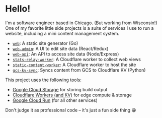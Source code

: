 # Hello!

I'm a software engineer based in Chicago. (But working from Wisconsin!) One of my favorite little side projects is a suite of services I use to run a website, including a mini content management system.

* [`web`](https://github.com/georgemblack/web): A static site generator (Go)
* [`web-admin`](https://github.com/georgemblack/web-admin): A UI to edit site data (React/Redux)
* [`web-api`](https://github.com/georgemblack/web-api): An API to access site data (Node/Express)
* [`stats-relay-worker`](https://github.com/georgemblack/stats-relay-worker): A Cloudflare worker to collect web views
* [`static-content-worker`](https://github.com/georgemblack/static-content-worker): A Cloudflare worker to host the site
* [`gcs-kv-sync`](https://github.com/georgemblack/gcs-kv-sync): Syncs content from GCS to Cloudflare KV (Python)

This project uses the following tools:

* [Google Cloud Storage](https://cloud.google.com/storage) for storing build output
* [Cloudflare Workers (and KV)](https://workers.cloudflare.com) for edge compute & storage
* [Google Cloud Run](https://cloud.google.com/run) (for all other services)

Don't judge it as professional code – it's just a fun side thing 😁
